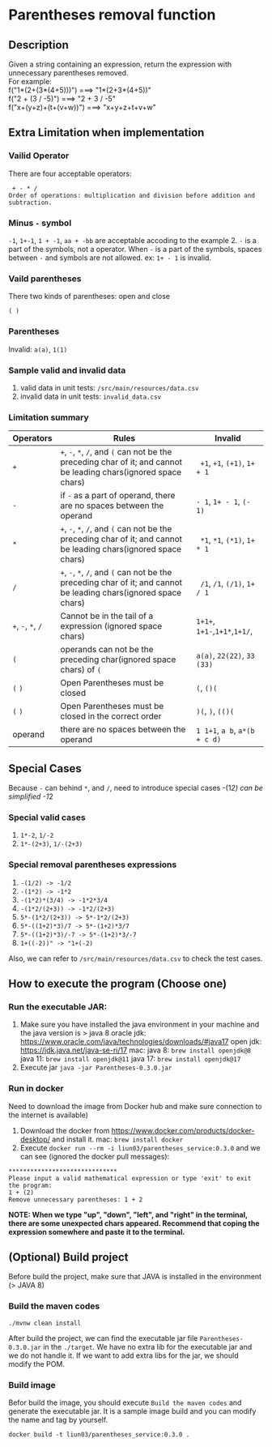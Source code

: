 # Parentheses removal function

## Description
Given a string containing an expression, return the expression with unnecessary parentheses removed.  
For example:  
f("1*(2+(3*(4+5)))") ===> "1*(2+3*(4+5))"  
f("2 + (3 / -5)") ===> "2 + 3 / -5"  
f("x+(y+z)+(t+(v+w))") ===> "x+y+z+t+v+w"

## Extra Limitation when implementation

### Vailid Operator
There are four acceptable operators:
``` 
 + - * /
Order of operations: multiplication and division before addition and subtraction.
```

### Minus `-` symbol
`-1`, `1+-1`, `1 + -1`, `aa + -bb` are acceptable accoding to the example 2. `-` is a part of the symbols, not a operator.
When `-` is a part of the symbols, spaces between `-` and symbols are not allowed.
ex: `1+ - 1` is invalid.

### Vaild parentheses
There two kinds of parentheses: open and close
```
( )
```

### Parentheses
Invalid: `a(a)`, `1(1)`

### Sample valid and invalid data
1. valid data in unit tests: `/src/main/resources/data.csv`
2. invalid data in unit tests: `invalid_data.csv`

### Limitation summary
| Operators | Rules | Invalid | 
|-----------|-------|------------------------------|
| `+`| `+`, `-`, `*`, `/`, and `(` can not be the preceding char of it; and cannot be leading chars(ignored space chars)| ` +1`, `+1`, `(+1)`, `1+ + 1` |
| `-` | if `-` as a part of operand, there are no spaces between the operand| `- 1`, `1+ - 1`, `(- 1)` |
| `*` |`+`, `-`, `*`, `/`, and `(` can not be the preceding char of it; and cannot be leading chars(ignored space chars) | ` *1`, `*1`, `(*1)`, `1+ * 1`  |
| `/` |`+`, `-`, `*`, `/`, and `(` can not be the preceding char of it; and cannot be leading chars(ignored space chars) | ` /1`, `/1`, `(/1)`, `1+ / 1`  |
|`+`, `-`, `*`, `/`| Cannot be in the tail of a expression (ignored space chars)|`1+1+`, `1+1-`,`1+1*`,`1+1/`,
| `(` |operands can not be the preceding char(ignored space chars) of `(` | `a(a)`, `22(22)`, `33 (33)`|
| `(` `)` | Open Parentheses must be closed | `(`, `()(`|
| `(` `)` | Open Parentheses must be closed in the correct order|`)(`, `)`, `(()(` |
| operand | there are no spaces between the operand | `1 1+1`, `a b`, `a*(b + c d)`|

## Special Cases
Because `-` can behind `*`, and `/`, need to introduce special cases
-(1*2) can be simplified -1*2
### Special valid cases
1. `1*-2`, `1/-2`
2. `1*-(2+3)`, `1/-(2+3)`

### Special removal parentheses expressions
1. `-(1/2) -> -1/2`
2. `-(1*2) -> -1*2`
3. `-(1*2)*(3/4) -> -1*2*3/4`
4. `-(1*2/(2+3)) -> -1*2/(2+3)`
5. `5*-(1*2/(2+3)) -> 5*-1*2/(2+3)`
6. `5*-((1+2)*3)/7 -> 5*-(1+2)*3/7`
7. `5*-((1+2)*3)/-7 -> 5*-(1+2)*3/-7`
8. `1+((-2))" -> "1+(-2)`

Also, we can refer to `/src/main/resources/data.csv` to check the test cases.


## How to execute the program (Choose one)
### Run the executable JAR:
1. Make sure you have installed the java environment in your machine and the java version is > java 8
   oracle jdk: https://www.oracle.com/java/technologies/downloads/#java17
   open jdk: https://jdk.java.net/java-se-ri/17
   mac:
   java 8: `brew install openjdk@8`
   java 11: `brew install openjdk@11`
   java 17: `brew install openjdk@17`
2. Execute jar
   `java -jar Parentheses-0.3.0.jar`

### Run in docker
Need to download the image from Docker hub and make sure connection to the internet is available)
1. Download the docker from https://www.docker.com/products/docker-desktop/ and install it.
   mac:  `brew install docker`
2. Execute `docker run --rm -i liun03/parentheses_service:0.3.0` and we can see (ignored the docker pull messages):
```
******************************
Please input a valid mathematical expression or type 'exit' to exit the program:
1 + (2)
Remove unnecessary parentheses: 1 + 2
```
**NOTE: When we type "up", "down", "left", and "right" in the terminal, there are some unexpected chars appeared.
Recommend that coping the expression somewhere and paste it to the terminal.**

## (Optional) Build  project
Before build the project, make sure that JAVA is installed in the environment (> JAVA 8)
### Build the maven codes
```
./mvnw clean install
```
After build the project, we can find the executable jar file `Parentheses-0.3.0.jar` in the `./target`.
We have no extra lib for the executable jar and we do not handle it. If we want to add extra libs for the jar, we should modify the POM.

### Build image
Befor build the image, you should execute `Build the maven codes` and generate the executable jar.
It is a sample image build and you can modify the name and tag by yourself.
```
docker build -t liun03/parentheses_service:0.3.0 .
```